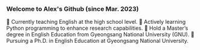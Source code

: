 ### Welcome to Alex's Github (since Mar. 2023)

🍇 Currently teaching English at the high school level.
🍇 Actively learning Python programming to enhance research capabilities.
🍇 Hold a Master’s degree in English Education from Gyeongsang National University (GNU).
🍇 Pursuing a Ph.D. in English Education at Gyeongsang National University.
